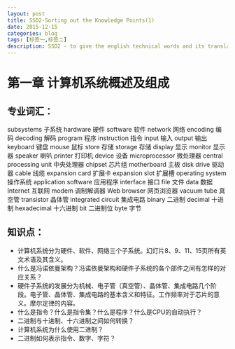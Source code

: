 ```yaml
---
layout: post
title: SSD2-Sorting out the Knowledge Points(1)
date: 2015-12-15
categories: blog
tags: [标签一,标签二]
description: SSD2 - to give the english technical words and its translation
---
```


# 第一章 计算机系统概述及组成

## 专业词汇： 
subsystems	子系统
hardware		硬件
software		软件
network		网络
encoding		编码
decoding		解码
program		程序
instruction	指令
input		输入
output		输出
keyboard		键盘
mouse		鼠标
store			存储
storage		存储
display		显示
monitor		显示器
speaker		喇叭
printer		打印机
device		设备
microprocessor	微处理器
central processing unit	中央处理器
chipset		芯片组
motherboard	主板
disk drive		驱动器
cable		线缆
expansion card	扩展卡
expansion slot		扩展槽
operating system	操作系统
application software	应用程序
interface		接口
file			文件
data			数据
Internet		互联网
modem		调制解调器
Web browser	网页浏览器
vacuum tube	真空管
transistor		晶体管
integrated circuit	集成电路
binary		二进制
decimal		十进制
hexadecimal	十六进制
bit			二进制位
byte			字节
 

## 知识点：
- 计算机系统分为硬件、软件、网络三个子系统。幻灯片8、9、11、15页所有英文术语及其含义。
- 什么是冯诺依曼架构？冯诺依曼架构和硬件子系统的各个部件之间有怎样的对应关系？
- 硬件子系统的发展分为机械、电子管（真空管）、晶体管、集成电路几个阶段。电子管、晶体管、集成电路的基本含义和特征。工作频率对于芯片的意义。摩尔定律的内容。
- 什么是指令？什么是指令集？什么是程序？什么是CPU的自动执行？
- 二进制与十进制、十六进制之间如何转换？
- 计算机系统为什么使用二进制？
- 二进制如何表示指令、数字、字符？













